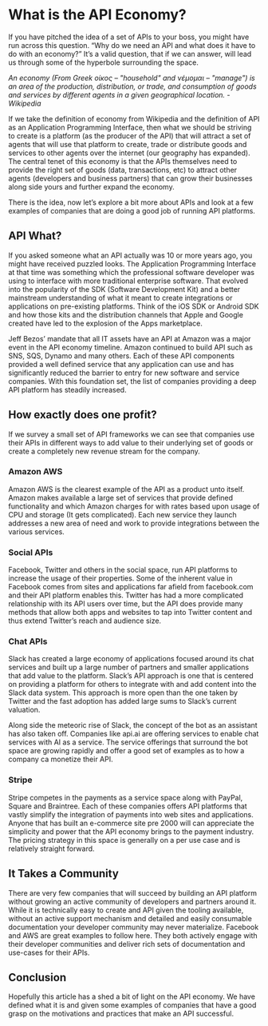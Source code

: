 # What is the API Economy?
If you have pitched the idea of a set of APIs to your boss, you might have run across this question. “Why do we need an API and what does it have to do with an economy?” It’s a valid question, that if we can answer, will lead us through some of the hyperbole surrounding the space.

*An economy (From Greek οίκος – "household" and νέμoμαι – "manage") is an area of the production, distribution, or trade, and consumption of goods and services by different agents in a given geographical location. - Wikipedia*

If we take the definition of economy from Wikipedia and the definition of API as an Application Programming Interface, then what we should be striving to create is a platform (as the producer of the API) that will attract a set of agents that will use that platform to create, trade or distribute goods and services to other agents over the internet (our geography has expanded). The central tenet of this economy is that the APIs themselves need to provide the right set of goods (data, transactions, etc) to attract other agents (developers and business partners) that can grow their businesses along side yours and further expand the economy.

There is the idea, now let’s explore a bit more about APIs and look at a few examples of companies that are doing a good job of running API platforms.

## API What?
If you asked someone what an API actually was 10 or more years ago, you might have received puzzled looks.  The Application Programming Interface at that time was something which the professional software developer was using to interface with more traditional enterprise software. That evolved into the popularity of the SDK (Software Development Kit) and a better mainstream understanding of what it meant to create integrations or applications on pre-existing platforms. Think of the iOS SDK or Android SDK and how those kits and the distribution channels that Apple and Google created have led to the explosion of the Apps marketplace.

Jeff Bezos’ mandate that all IT assets have an API at Amazon was a major event in the API economy timeline. Amazon continued to build API such as SNS, SQS, Dynamo and many others.  Each of these API components provided a well defined service that any application can use and has significantly reduced the barrier to entry for new software and service companies. With this foundation set, the list of companies providing a deep API platform has steadily increased.

## How exactly does one profit?
If we survey a small set of API frameworks we can see that companies use their APIs in different ways to add value to their underlying set of goods or create a completely new revenue stream for the company. 

### Amazon AWS
Amazon AWS is the clearest example of the API as a product unto itself.  Amazon makes available a large set of services that provide defined functionality and which Amazon charges for with rates based upon usage of CPU and storage (It gets complicated). Each new service they launch addresses a new area of need and work to  provide integrations between the various services.

### Social APIs
Facebook, Twitter and others in the social space, run API platforms to increase the usage of their properties. Some of the inherent value in Facebook comes from sites and applications far afield from facebook.com and their API platform enables this. Twitter has had a more complicated relationship with its API users over time, but the API does provide many methods that allow both apps and websites to tap into Twitter content and thus extend Twitter’s reach and audience size.

### Chat APIs
Slack has created a large economy of applications focused around its chat services and built up a large number of partners and smaller applications that add value to the platform. Slack’s API approach is one that is centered on providing a platform for others to integrate with and add content into the Slack data system. This approach is more open than the one taken by Twitter and the fast adoption has added large sums to Slack’s current valuation.

Along side the meteoric rise of Slack, the concept of the bot as an assistant has also taken off. Companies like api.ai are offering services to enable chat services with AI as a service. The service offerings that surround the bot space are growing rapidly and offer a good set of examples as to how a company ca monetize their API.

### Stripe
Stripe competes in the payments as a service space along with PayPal, Square and Braintree. Each of these companies offers API platforms that vastly simplify the integration of payments into web sites and applications. Anyone that has built an e-commerce site pre 2000 will can appreciate the simplicity and power that the API economy brings to the payment industry. The pricing strategy in this space is generally on a per use case and is relatively straight forward.

## It Takes a Community 
There are very few companies that will succeed by building an API platform without growing an active community of developers and partners around it. While it is technically easy to create and API given the tooling available, without an active support mechanism and detailed and easily consumable documentation your developer community may never materialize. Facebook and AWS are great examples to follow here.  They both actively engage with their developer communities and deliver rich sets of documentation and use-cases for their APIs.

## Conclusion
Hopefully this article has a shed a bit of light on the API economy. We have defined what it is and given some examples of companies that have a good grasp on the motivations and practices that make an API successful.

